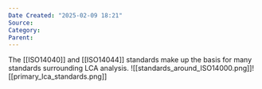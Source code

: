 ```yaml
---
Date Created: "2025-02-09 18:21"
Source: 
Category: 
Parent:
---
```

The [[ISO14040]] and [[ISO14044]] standards make up the basis for many standards surrounding LCA analysis. 
![[standards_around_ISO14000.png]]![[primary_lca_standards.png]]